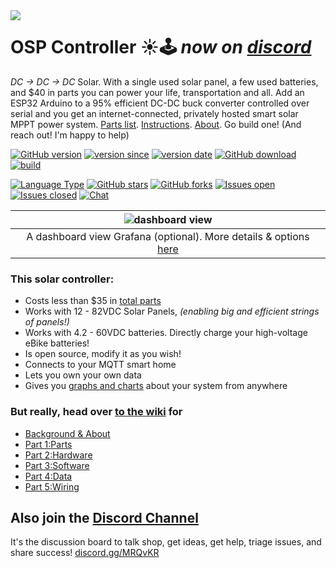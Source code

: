 <img align="left" src="https://avatars1.githubusercontent.com/u/53953954?s=200">

# OSP Controller ☀️🕹 _now on [discord](https://discord.gg/GtR3JShfGu)_

_DC -> DC -> DC_ Solar. With a single used solar panel, a few used batteries, and $40 in parts you can power your life, transportation and all. Add an ESP32 Arduino to a 95% efficient DC-DC buck converter controlled over serial and you get an internet-connected, privately hosted smart solar MPPT power system. [Parts list](https://github.com/opensolarproject/OSPController/wiki/Step-1-Parts-List). [Instructions](https://github.com/opensolarproject/OSPController/wiki). [About](https://github.com/opensolarproject/OSPController/wiki/About). Go build one! (And reach out! I'm happy to help)
<br clear="both"/>

[![GitHub version](https://img.shields.io/github/release/opensolarproject/OSPController.svg?style=flat-square)](https://github.com/opensolarproject/OSPController/releases/latest)
[![version since](https://img.shields.io/github/commits-since/opensolarproject/OSPController/latest.svg?style=flat-square&color=green)](https://github.com/opensolarproject/OSPController/commits)
[![version date](https://img.shields.io/github/release-date/opensolarproject/OSPController.svg?style=flat-square)](https://github.com/opensolarproject/OSPController/commits)
[![GitHub download](https://img.shields.io/github/downloads/opensolarproject/OSPController/total.svg?style=flat-square&color=green)](https://github.com/opensolarproject/OSPController/releases/latest)
[![build](https://img.shields.io/travis/opensolarproject/OSPController.svg?style=flat-square)](https://travis-ci.com/github/opensolarproject/OSPController)

[![Language Type](https://img.shields.io/github/languages/top/opensolarproject/OSPController?style=flat-square)](https://github.com/opensolarproject/OSPController/commits)
[![GitHub stars](https://img.shields.io/github/stars/opensolarproject/OSPController.svg?style=flat-square&label=Star)](https://github.com/arendst/Tasmota/stargazers)
[![GitHub forks](https://img.shields.io/github/forks/opensolarproject/OSPController.svg?style=flat-square&label=Fork)](https://github.com/opensolarproject/OSPController/network)
[![Issues open](https://img.shields.io/github/issues/opensolarproject/OSPController?style=flat-square)](https://github.com/opensolarproject/OSPController/issues)
[![Issues closed](https://img.shields.io/github/issues-closed/opensolarproject/OSPController?style=flat-square&color=green)](https://github.com/opensolarproject/OSPController/issues)
[![Chat](https://img.shields.io/discord/720686061159841852.svg?style=flat-square&color=blueviolet)](https://discord.gg/GtR3JShfGu)

| ![dashboard view](https://raw.githubusercontent.com/wiki/opensolarproject/OSPController/images/charts-grafana.png)  |
:-------------------------:|
| A dashboard view Grafana (optional). More details & options [here](https://github.com/opensolarproject/OSPController/wiki/Step-4-Data-Visualization) |

### This solar controller:
- Costs less than $35 in [total parts](https://github.com/opensolarproject/OSPController/wiki/Step-1-Parts-List)
- Works with 12 - 82VDC Solar Panels, _(enabling big and efficient strings of panels!)_
- Works with 4.2 - 60VDC batteries. Directly charge your high-voltage eBike batteries!
- Is open source, modify it as you wish!
- Connects to your MQTT smart home
- Lets you own your own data
- Gives you [graphs and charts](https://github.com/opensolarproject/OSPController/wiki/Step-4:-Data-Visualization) about your system from anywhere

### But really, head over [to the wiki](https://github.com/opensolarproject/OSPController/wiki) for 

- [Background & About](https://github.com/opensolarproject/OSPController/wiki/About)
- [Part 1:Parts](https://github.com/opensolarproject/OSPController/wiki/Step-1-Parts-List)
- [Part 2:Hardware](https://github.com/opensolarproject/OSPController/wiki/Step-2-Hardware-Build)
- [Part 3:Software](https://github.com/opensolarproject/OSPController/wiki/Step-3-Software-Setup)
- [Part 4:Data](https://github.com/opensolarproject/OSPController/wiki/Step-4-Data-Visualization)
- [Part 5:Wiring](https://github.com/opensolarproject/OSPController/wiki/Step-5-Wiring-Things)

## Also join the [Discord Channel](https://discord.gg/GtR3JShfGu)
It's the discussion board to talk shop, get ideas, get help, triage issues, and share success! [discord.gg/MRQvKR](https://discord.gg/GtR3JShfGu)

